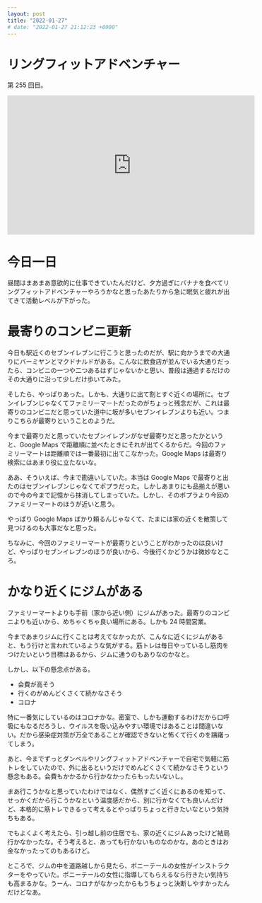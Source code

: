 ```yaml
---
layout: post
title: "2022-01-27"
# date: "2022-01-27 21:12:23 +0900"
---
```


# リングフィットアドベンチャー
第 255 回目。

<iframe width="560" height="315" src="https://www.youtube.com/embed/0_T3CROVVjo" title="YouTube video player" frameborder="0" allow="accelerometer; autoplay; clipboard-write; encrypted-media; gyroscope; picture-in-picture" allowfullscreen></iframe>





# 今日一日
昼間はまあまあ意欲的に仕事できていたんだけど、夕方過ぎにバナナを食べてリングフィットアドベンチャーやろうかなと思ったあたりから急に眠気と疲れが出てきて活動レベルが下がった。





# 最寄りのコンビニ更新
今日も駅近くのセブンイレブンに行こうと思ったのだが、駅に向かうまでの大通りにバーミヤンとマクドナルドがある。こんなに飲食店が並んでいる大通りだったら、コンビニの一つや二つあるはずじゃないかと思い、普段は通過するだけのその大通りに沿って少しだけ歩いてみた。

そしたら、やっぱりあった。しかも、大通りに出て割とすぐ近くの場所に。セブンイレブンじゃなくてファミリーマートだったのがちょっと残念だが、これは最寄りのコンビニだと思っていた道中に坂が多いセブンイレブンよりも近い。つまりこちらが最寄りということのようだ。

今まで最寄りだと思っていたセブンイレブンがなぜ最寄りだと思ったかというと、Google Maps で距離順に並べたときにそれが出てくるからだ。今回のファミリーマートは距離順では一番最初に出てこなかった。Google Maps は最寄り検索にはあまり役に立たないな。

ああ、そういえば、今まで勘違いしていた。本当は Google Maps で最寄りと出たのはセブンイレブンじゃなくてポプラだった。しかしあまりにも品揃えが悪いので今の今まで記憶から抹消してしまっていた。しかし、そのポプラより今回のファミリーマートのほうが近いと思う。

やっぱり Google Maps ばかり頼るんじゃなくて、たまには家の近くを散策して見つけるのも大事だなと思った。

ちなみに、今回のファミリーマートが最寄りということがわかったのは良いけど、やっぱりセブンイレブンのほうが良いから、今後行くかどうかは微妙なところ。





# かなり近くにジムがある
ファミリーマートよりも手前（家から近い側）にジムがあった。最寄りのコンビニよりも近いから、めちゃくちゃ良い場所にある。しかも 24 時間営業。

今まであまりジムに行くことは考えてなかったが、こんなに近くにジムがあると、もう行けと言われているような気がする。筋トレは毎日やっているし筋肉をつけたいという目標はあるから、ジムに通うのもありなのかなと。

しかし、以下の懸念点がある。

* 会費が高そう
* 行くのがめんどくさくて続かなさそう
* コロナ

特に一番気にしているのはコロナかな。密室で、しかも運動するわけだから口呼吸にもなるだろうし、ウイルスを吸い込みやすい環境ではあることは間違いない。だから感染症対策が万全であることが確認できないと怖くて行くのを躊躇ってしまう。

あと、今までずっとダンベルやリングフィットアドベンチャーで自宅で気軽に筋トレをしていたので、外に出るというだけでめんどくさくて続かなさそうという懸念もある。会費もかかるから行かなかったらもったいないし。

まあ行こうかなと思っていたわけではなく、偶然すごく近くにあるのを知って、せっかくだから行こうかなという温度感だから、別に行かなくても良いんだけど、本格的に筋トレできるって考えるとやっぱりちょっと行きたいなという気持ちもある。

でもよくよく考えたら、引っ越し前の住居でも、家の近くにジムあったけど結局行かなかったな。そう考えると、あっても行かないものなのかな。あのときはお金なかったってのもあるけど。

ところで、ジムの中を道路越しから見たら、ポニーテールの女性がインストラクターをやっていた。ポニーテールの女性に指導してもらえるなら行きたい気持ちも高まるかな。うーん、コロナがなかったからもうちょっと決断しやすかったんだけどなあ。














